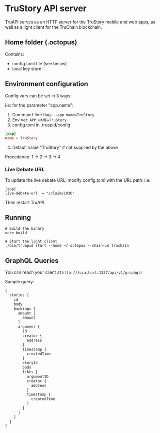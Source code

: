 # TruStory API server

TruAPI serves as an HTTP server for the TruStory mobile and web apps, as well as a light client for the TruChain blockchain.

## Home folder (.octopus)

Contains:
* config.toml file (see below)
* local key store

## Environment configuration

Config vars can be set in 3 ways:

i.e: for the parameter "app.name":
1. Command-line flag: `--app.name=TruStory`
2. Env var: `APP_NAME=TruStory`
3. config.toml in .truapid/config
```toml
[app] 
name = TruStory
```
4. Default value "TruStory" if not supplied by the above

Precedence: 1 -> 2 -> 3 -> 4

### Live Debate URL

To update the live debate URL, modify config.toml with the URL path. i.e:
```
[app]
live-debate-url  = "/claim/1036"
```
Then restart TruAPI.

## Running

```
# Build the binary
make build

# Start the light client
./bin/truapid start --home ~/.octopus --chain-id truchain
```

## GraphQL Queries
You can reach your client at `http://localhost:1337/api/v1/graphql/`

Sample query:
```graphql
{
  stories {
    id
    body
    backings {
      amount {
        amount
      }
      argument {
        id
        creator {
          address
        }
        timestamp {
          createdTime
        }
        storyId
        body
        likes {
          argumentID
          creator {
            address
          }
          timestamp {
            createdTime
          }
        }
      }
    }
  }
}
```

